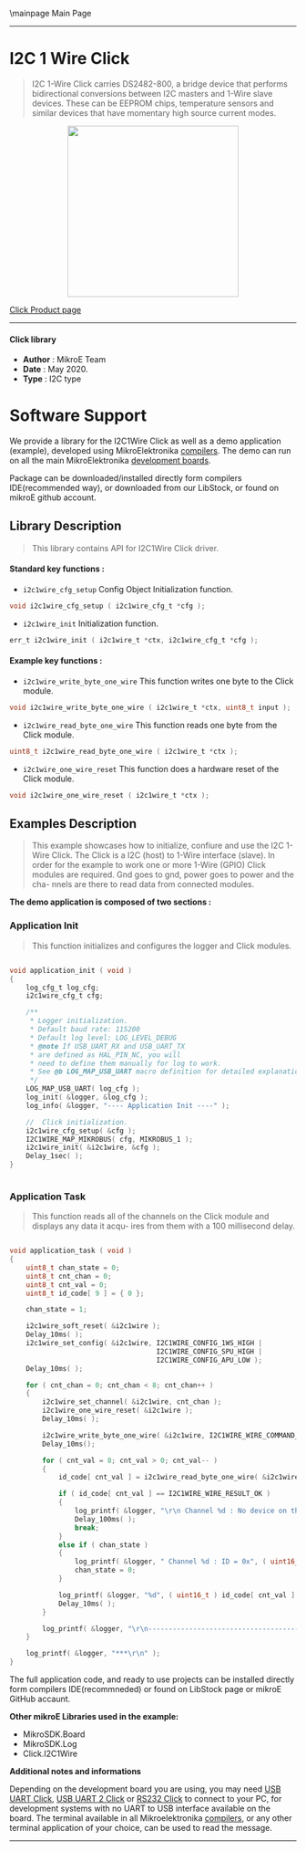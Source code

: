 \mainpage Main Page
 
---
# I2C 1 Wire Click

> I2C 1-Wire Click carries DS2482-800, a bridge device that performs bidirectional conversions between I2C masters and 1-Wire slave devices. These can be EEPROM chips, temperature sensors and similar devices that have momentary high source current modes.

<p align="center">
  <img src="https://download.mikroe.com/images/click_for_ide/i2c1wire_click.png" height=300px>
</p>


[Click Product page](https://www.mikroe.com/i2c-1-wire-click)

---


#### Click library 

- **Author**        : MikroE Team
- **Date**          : May 2020.
- **Type**          : I2C type


# Software Support

We provide a library for the I2C1Wire Click 
as well as a demo application (example), developed using MikroElektronika 
[compilers](https://shop.mikroe.com/compilers). 
The demo can run on all the main MikroElektronika [development boards](https://shop.mikroe.com/development-boards).

Package can be downloaded/installed directly form compilers IDE(recommended way), or downloaded from our LibStock, or found on mikroE github account. 

## Library Description

> This library contains API for I2C1Wire Click driver.

#### Standard key functions :

- `i2c1wire_cfg_setup` Config Object Initialization function.
```c
void i2c1wire_cfg_setup ( i2c1wire_cfg_t *cfg ); 
```

- `i2c1wire_init` Initialization function.
```c
err_t i2c1wire_init ( i2c1wire_t *ctx, i2c1wire_cfg_t *cfg );
```

#### Example key functions :

- `i2c1wire_write_byte_one_wire` This function writes one byte to the Click module.
```c
void i2c1wire_write_byte_one_wire ( i2c1wire_t *ctx, uint8_t input );
```

- `i2c1wire_read_byte_one_wire` This function reads one byte from the Click module.
```c
uint8_t i2c1wire_read_byte_one_wire ( i2c1wire_t *ctx );
```

- `i2c1wire_one_wire_reset` This function does a hardware reset of the Click module.
```c
void i2c1wire_one_wire_reset ( i2c1wire_t *ctx );
```

## Examples Description

> This example showcases how to initialize, confiure and use the I2C 1-Wire Click. The Click
  is a I2C (host) to 1-Wire interface (slave). In order for the example to work one or more 
  1-Wire (GPIO) Click modules are required. Gnd goes to gnd, power goes to power and the cha-
  nnels are there to read data from connected modules.

**The demo application is composed of two sections :**

### Application Init 

> This function initializes and configures the logger and Click modules.

```c

void application_init ( void )
{
    log_cfg_t log_cfg;
    i2c1wire_cfg_t cfg;

    /** 
     * Logger initialization.
     * Default baud rate: 115200
     * Default log level: LOG_LEVEL_DEBUG
     * @note If USB_UART_RX and USB_UART_TX 
     * are defined as HAL_PIN_NC, you will 
     * need to define them manually for log to work. 
     * See @b LOG_MAP_USB_UART macro definition for detailed explanation.
     */
    LOG_MAP_USB_UART( log_cfg );
    log_init( &logger, &log_cfg );
    log_info( &logger, "---- Application Init ----" );

    //  Click initialization.
    i2c1wire_cfg_setup( &cfg );
    I2C1WIRE_MAP_MIKROBUS( cfg, MIKROBUS_1 );
    i2c1wire_init( &i2c1wire, &cfg );
    Delay_1sec( );
}
  
```

### Application Task

> This function reads all of the channels on the Click module and displays any data it acqu-
  ires from them with a 100 millisecond delay. 

```c

void application_task ( void )
{
    uint8_t chan_state = 0;
    uint8_t cnt_chan = 0;
    uint8_t cnt_val = 0;
    uint8_t id_code[ 9 ] = { 0 };

    chan_state = 1;

    i2c1wire_soft_reset( &i2c1wire );
    Delay_10ms( );
    i2c1wire_set_config( &i2c1wire, I2C1WIRE_CONFIG_1WS_HIGH |
                                    I2C1WIRE_CONFIG_SPU_HIGH |
                                    I2C1WIRE_CONFIG_APU_LOW );
    Delay_10ms( );

    for ( cnt_chan = 0; cnt_chan < 8; cnt_chan++ )
    {
        i2c1wire_set_channel( &i2c1wire, cnt_chan );
        i2c1wire_one_wire_reset( &i2c1wire );
        Delay_10ms( );

        i2c1wire_write_byte_one_wire( &i2c1wire, I2C1WIRE_WIRE_COMMAND_READ_ROM );
        Delay_10ms();

        for ( cnt_val = 8; cnt_val > 0; cnt_val-- )
        {
            id_code[ cnt_val ] = i2c1wire_read_byte_one_wire( &i2c1wire );

            if ( id_code[ cnt_val ] == I2C1WIRE_WIRE_RESULT_OK )
            {
                log_printf( &logger, "\r\n Channel %d : No device on the channel\r\n", ( uint16_t ) cnt_chan );
                Delay_100ms( );
                break;
            }
            else if ( chan_state )
            {
                log_printf( &logger, " Channel %d : ID = 0x", ( uint16_t ) cnt_chan );
                chan_state = 0;
            }

            log_printf( &logger, "%d", ( uint16_t ) id_code[ cnt_val ] );
            Delay_10ms( );
        }

        log_printf( &logger, "\r\n---------------------------------------\r\n" );
    }

    log_printf( &logger, "***\r\n" );
} 

```

The full application code, and ready to use projects can be  installed directly form compilers IDE(recommneded) or found on LibStock page or mikroE GitHub accaunt.

**Other mikroE Libraries used in the example:** 

- MikroSDK.Board
- MikroSDK.Log
- Click.I2C1Wire

**Additional notes and informations**

Depending on the development board you are using, you may need 
[USB UART Click](https://shop.mikroe.com/usb-uart-click), 
[USB UART 2 Click](https://shop.mikroe.com/usb-uart-2-click) or 
[RS232 Click](https://shop.mikroe.com/rs232-click) to connect to your PC, for 
development systems with no UART to USB interface available on the board. The 
terminal available in all Mikroelektronika 
[compilers](https://shop.mikroe.com/compilers), or any other terminal application 
of your choice, can be used to read the message.



---
